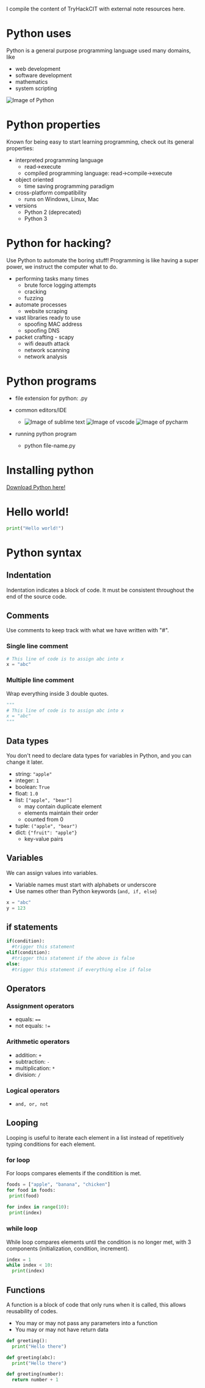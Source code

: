 I compile the content of TryHackCIT with external note resources here.

# Python uses
Python is a general purpose programming language used many domains, like
- web development
- software development
- mathematics
- system scripting

![Image of Python](https://upload.wikimedia.org/wikipedia/commons/f/f8/Python_logo_and_wordmark.svg)


# Python properties
Known for being easy to start learning programming, check out its general properties:
- interpreted programming language 
  - read->execute
  - compiled programming language: read->compile->execute
- object oriented
  - time saving programming paradigm
- cross-platform compatibility
  - runs on Windows, Linux, Mac
- versions
  - Python 2 (deprecated)
  - Python 3

# Python for hacking?
Use Python to automate the boring stuff! Programming is like having a super power, we instruct the computer what to do.
- performing tasks many times
  - brute force logging attempts
  - cracking
  - fuzzing
- automate processes
  - website scraping
 - vast libraries ready to use
   - spoofing MAC address
   - spoofing DNS 
 - packet crafting - scapy
   - wifi deauth attack
   - network scanning
   - network analysis
   
 # Python programs
- file extension for python: .py
- common editors/IDE
  - ![Image of sublime text](https://img.icons8.com/color/48/000000/sublime-text.png)
![Image of vscode](https://img.icons8.com/fluent/48/000000/visual-studio-code-2019.png)
![Image of pycharm](https://img.icons8.com/color/48/000000/pycharm.png)
  
- running python program
  - python file-name.py
 
 # Installing python
 [Download Python here!](https://www.python.org/downloads/)
 
 # Hello world!
```python
print("Hello world!")
```

# Python syntax
## Indentation
Indentation indicates a block of code. It must be consistent throughout the end of the source code.

## Comments
Use comments to keep track with what we have written with "#".
### Single line comment 
```python
# This line of code is to assign abc into x
x = "abc"
```
### Multiple line comment
Wrap everything inside 3 double quotes.
```python
"""
# This line of code is to assign abc into x
x = "abc"
"""
```

## Data types
You don't need to declare data types for variables in Python, and you can change it later.
- string: `"apple"`
- integer: `1`
- boolean: `True`
- float: `1.0`
- list: `["apple", "bear"]`
  - may contain duplicate element
  - elements maintain their order
  - counted from 0
- tuple: `("apple", "bear")`
- dict: `{"fruit": "apple"}`
  - key-value pairs

## Variables
We can assign values into variables.
- Variable names must start with alphabets or underscore
- Use names other than Python keywords (`and, if, else`)
```python
x = "abc"
y = 123
```


## if statements  
```python
if(condition):
  #trigger this statement
elif(condition):
  #trigger this statement if the above is false 
else:
  #trigger this statement if everything else if false
 ```
 
 ## Operators
 ### Assignment operators
- equals: `==`
- not equals: `!=`

 ### Arithmetic operators
- addition: `+`
- subtraction: `-`
- multiplication: `*`
- division: `/`

### Logical operators
- `and, or, not`
 
 ## Looping
Looping is useful to iterate each element in a list instead of repetitively typing conditions for each element.
 ### for loop
For loops compares elements if the conditition is met.
 ```python
foods = ["apple", "banana", "chicken"]
for food in foods:
  print(food)
  
for index in range(10):
  print(index)
 ```
 ### while loop
While loop compares elements until the condition is no longer met, with 3 components (initialization, condition, increment). 
```python
index = 1
while index < 10:
  print(index)
```
 
 ## Functions
A function is a block of code that only runs when it is called, this allows reusability of codes.
- You may or may not pass any parameters into a function
- You may or may not have return data
```python
def greeting():
  print("Hello there")

def greeting(abc):
  print("Hello there")  

def greeting(number):
  return number + 1
```
 
